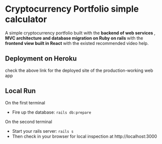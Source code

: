 #  Cryptocurrency Portfolio simple calculator

A simple cryptocurrency portfolio built with the <b>backend of web services </b>, <b> MVC architecture and database migration on Ruby on rails </b> with the <b> frontend view built in React </b> with the existed recommended video help.

##  Deployment on Heroku  
check the above link for the deployed site of the production-working web app

##  Local Run  

On the first terminal
* Fire up the database:
`rails db:prepare`

On the second terminal 
* Start your rails server:
`rails s`
* Then check in your browser for local inspection at http://localhost:3000 

